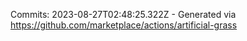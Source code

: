 Commits: 2023-08-27T02:48:25.322Z - Generated via https://github.com/marketplace/actions/artificial-grass
<br>
